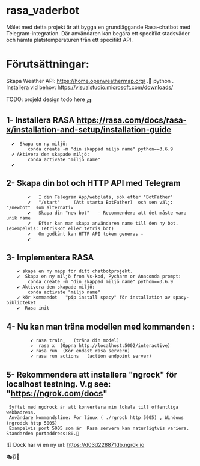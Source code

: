 # rasa_vaderbot
  Målet med detta projekt är att bygga en grundläggande Rasa-chatbot med Telegram-integration.
  Där användaren kan begära ett specifikt stadsväder och hämta platstemperaturen från ett specifikt API.

# Förutsättningar:
Skapa Weather API: https://home.openweathermap.org/
       .🤷‍  python
       .  Installera vid behov: https://visualstudio.microsoft.com/downloads/

TODO: projekt design todo here 🛺

## 1- Installera  RASA  https://rasa.com/docs/rasa-x/installation-and-setup/installation-guide
      ✔  Skapa en ny miljö:
            conda create -m "din skappad miljö name" python==3.6.9
      ✔ Aktivera den skapade miljö:
            conda activate "miljö name"
      ✔ 
      
## 2- Skapa din bot och HTTP API med Telegram
            ✔   I din Telegram App/webplats, sök efter "BotFather"
            ✔   "/start"     (Att starta BotFather)  och sen välj: "/newbot"  som alternativ
            ✔   Skapa din "new bot"   - Recommendera att det måste vara unik name
            ✔   Efter kan man skapa användaren name till den ny bot. (exempelvis: TetrisBot eller tetris_bot)
            ✔   Om godkänt kan HTTP API token generas - 
            ✔

## 3- Implementera RASA
        ✔ skapa en ny mapp för ditt chatbotprojekt.
        ✔  Skapa en ny miljö from Vs-kod, Pycharm or Anaconda prompt:
            conda create -m "din skappad miljö name" python==3.6.9
        ✔ Aktivera den skapade miljö:
            conda activate "miljö name"
        ✔ kör kommandot   "pip install spacy" för installation av spacy-biblioteket
        ✔  Rasa init 

## 4- Nu kan man träna modellen med kommanden : 
             ✔ rasa train    (träna din model)
             ✔  rasa x  (Öppna http://localhost:5002/interactive)
             ✔ rasa run  (Kör endast rasa servern)
             ✔ rasa run actions   (action endpoint server)


## 5- Rekommendera att installera "ngrock" för localhost testning.  V.g see: "https://ngrok.com/docs"
     Syftet med ngdrock är att konvertera min lokala till offentliga webbadress.
     Användare kommandsline: For linux ( ./rgrock http 5005) , Windows (ngrodck http 5005) 
     Exampelvis port 5005 som är  Rasa servern kan naturligtvis variera. Standarden portaddress:80.🤷‍


![]
Dock har vi en ny url:  https://d03d228871db.ngrok.io 



🎭👂🧠
